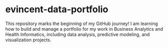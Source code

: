 # evincent-data-portfolio
This repository marks the beginning of my GitHub journey! I am learning how to build and manage a portfolio for my work in Business Analytics and Health Informatics, including data analysis, predictive modeling, and visualization projects.

